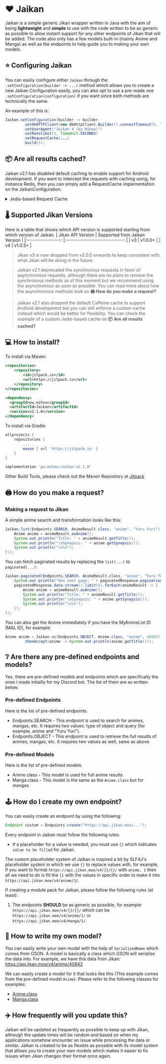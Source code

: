 # ❤️ Jaikan
Jaikan is a simple generic Jikan wrapper written in Java with the aim of being **lightweight** and **simple** to use with the code
written to be as generic as possible to allow instant support for any other endpoints of Jikan that will be added. The code
also only has a few models built-in (mainly Anime and Manga) as well as the endpoints to help guide you to making your own
models.

## ⭐ Configuring Jaikan
You can easily configure either `Jaikan` through the `.setConfiguration(builder -> ...)` method which allows you to create a new Jaikan
Configuration easily, you can also opt to use a pre-made one `.setConfiguration(configuration)` if you want since both methods are technically the same.

An example of this is:
```java
Jaikan.setConfiguration(builder -> builder
        .setOkHTTPClient(new OkHttpClient.Builder().connectTimeout(5, TimeUnit.SECONDS).build())
        .setUserAgent("Jaikan 4 (by Mihou)")
        .setRatelimit(5, TimeUnit.SECONDS)
        .setRequestCache(...)
        .build());
```

## 📦 Are all results cached?
Jaikan v2.1 has disabled default caching to enable support for Android development. If you want to intercept the requests with caching using, for instance Redis, then 
you can simply add a RequestCache implementation on the JaikanConfiguration.

<details>
    <summary>Jedis-based Request Cache</summary>

```java
public class JedisCache extends RequestCache {

    JedisPool pool = new JedisPool(new JedisPoolConfig(), "localhost");

    @Override
    public String get(String key) {
        try (Jedis jedis = pool.getResource()) {
            return jedis.get(key);
        }
    }

    @Override
    public void put(String key, String value, long timeInSeconds) {
        try (Jedis jedis = pool.getResource()) {
            jedis.setex(key, timeInSecodns, value);
        }
    }
    
}
```
```java
Jaikan.setConfiguration(builder -> builder.setRequestCache(new JedisCache()).build());
```
</details>

## 🌡 Supported Jikan Versions
Here is a table that shows which API version is supported starting from which version of Jaikan.
| Jikan API Version 	| Supported from Jaikan Version 	|
|:-----------------:	|:-----------------------------:	|
|         v3        	|            v1.0.0+            	|
|         v4        	|            v1.0.5+            	|

> Jikan v3 is now dropped from v2.0.0 onwards to keep consistent with what Jikan will be doing in the future.

> Jaikan v2.1 deprecated the synchronous requests in favor of asynchronous requests, although there are no plans to remove 
> the synchronous methods as of this moment but we recommend using the asynchronous as soon as possible. You can read more 
> about how the asynchronous methods look on **🖨️ How do you make a request?**

> Jaikan v2.1 also dropped the default Caffeine cache to support Android development but you can still enforce a custom cache 
> instead which would be better for flexibility. You can check the example of a custom Jedis-based cache on **📦 Are all results cached?**

## 💻 How to install?
To install via Maven:
```xml
<repositories>
    <repository>
        <id>jitpack.io</id>
        <url>https://jitpack.io</url>
    </repository>
</repositories>

<dependency>
  <groupId>pw.mihou</groupId>
  <artifactId>Jaikan</artifactId>
  <version>v2.1.0</version>
</dependency>
```

To install via Gradle:
```gradle
allprojects {
	repositories {
		...
		maven { url 'https://jitpack.io' }
	}
}

implementation 'pw.mihou:Jaikan:v2.1.0'
```

Other Build Tools, please check out the Maven Repository at [Jitpack](https://jitpack.io/#pw.mihou/Jaikan/)

## 🖨️ How do you make a request?

### Making a request to Jikan
A simple anime search and transformation looks like this:
```java
Jaikan.list(Endpoints.SEARCH, AnimeResult.class, "anime", "Yuru Yuri").thenAccept(list -> list.stream().limit(5).forEach(animeResult -> {
    Anime anime = animeResult.asAnime();
    System.out.println("Title: " + animeResult.getTitle());
    System.out.println("\nSynopsis: " + anime.getSynopsis());
    System.out.println("\n\n");
}));
```

You can fetch paginated results by replacing the `list(...)` to `paginated(...)`:
```java
Jaikan.paginated(Endpoints.SEARCH, AnimeResult.class, "anime", "Yuru Yuri").thenAccept(paginatedResponse -> {
    System.out.println("Has next page: " + paginatedResponse.pagination.hasNextPage);
    paginatedResponse.data.stream().limit(5).forEach(animeResult -> {
        Anime anime = animeResult.asAnime();
        System.out.println("Title: " + animeResult.getTitle());
        System.out.println("\nSynopsis: " + anime.getSynopsis());
        System.out.println("\n\n");
    });  
});
```

You can also get the Anime immediately if you have the MyAnimeList ID (MAL ID), for example:
```java
Anime anime = Jaikan.as(Endpoints.OBJECT, Anime.class, "anime", 40842)
        .thenAccept(anime -> System.out.println(anime.getTitle()));
```

## ❔ Are there any pre-defined endpoints and models?
Yes, there are pre-defined models and endpoints which are specifically the ones I made intiailly for my Discord bot. The list
of them are as written below.

### Pre-defined Endpoints
Here is the list of pre-defined endpoints.
* Endpoints.SEARCH - This endpoint is used to search for animes, mangas, etc. It requires two values: type of object and query (for example, anime and "Yuru Yuri").
* Endpoints.OBJECT - This endpoint is used to retrieve the full results of animes, mangas, etc. It requires two values as well, same as above.

### Pre-defined Models
Here is the list of pre-defined models.
* Anime.class - This model is used for full anime results.
* Manga.class - This model is the same as the `Anime.class` but for mangas.

## 🕹️ How do I create my own endpoint?
You can easily create an endpoint by using the following:
```java
Endpoint custom = Endpoints.create("https://api.jikan.moe/...");
```

Every endpoint in Jaikan must follow the following rules:
- If a placeholder for a value is needed, you must use `{}` which indicates `value to be filled` for Jaikan.

The custom placeholder system of Jaikan is inspired a bit by SLF4J's placeholder system in which we use `{}` to replace values with, for example, 
if you want to format `https://api.jikan.moe/v4/{}/{}/` with `anime, 1` then all we need to do is fill the `{}` with the values in specific order to make it
into `https://api.jikan.moe/v4/anime/1/`.

If creating a module pack for Jaikan, please follow the following rules (at least):
1. The endpoints **SHOULD** be as generic as possible, for example: `https://api.jikan.moe/v4/{}/{}/` which can be `https://api.jikan.moe/v4/anime/1/` or `https://api.jikan.moe/v4/manga/1/`.

## 🍱 How to write my own model?
You can easily write your own model with the help of `SerializedName` which comes from GSON. A model is basically a class
which GSON will serialize the data into. For example, we have this data from Jikan: https://api.jikan.moe/v4/anime/40842

We can easily create a model for it that looks like this (This example comes from the pre-defined model `Anime`). Please refer to the following classes for examples:
- [Anime.class](https://github.com/ShindouMihou/Jaikan/blob/master/src/main/java/pw/mihou/jaikan/models/Anime.java)
- [Manga.class](https://github.com/ShindouMihou/Jaikan/blob/master/src/main/java/pw/mihou/jaikan/models/Manga.java)

## ✈️ How frequently will you update this?
Jaikan will be updated as frequently as possible to keep up with Jikan, although the update times will be random and based on when my applications somehow 
encounter an issue while processing the data or similar. Jaikan is created to be as flexible as possible with its model system that allows you to create your own models 
which makes it easier to fix issues when Jikan changes their format once again.
